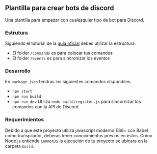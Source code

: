 ## Plantilla para crear bots de discord ##
Una plantilla para empezar con cualesquier tipo de bot para Discord.

### Estrutura ###
Siguiendo el tutorial de la [guia oficial](https://discordjs.guide/) debes utilizar la estructura:
- El folder `/commands` es para colocar tus comandos
- El folder `/events` es para sincronizar los eventos

### Desarrollo ###
En `package.json` tendras los siguientes comandos disponibles.
- `npm start`
- `npm run build`
- `npm run dev`
Utiliza `node build/register.js` para sincornizar los comandos con la API de Discord.

### Requerimientos ###
Debido a que este proyecto utiliza javascript moderno ES6+ con Babel como transpilador, deberas tener conocimientos previos en estos. Como Node.js entiende `CommonJS` la ejecucion de tu proyecto se ubicara en la carpeta `build`. 
